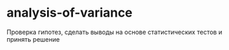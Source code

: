 # analysis-of-variance
Проверка гипотез, сделать выводы на основе статистических тестов и принять решение
